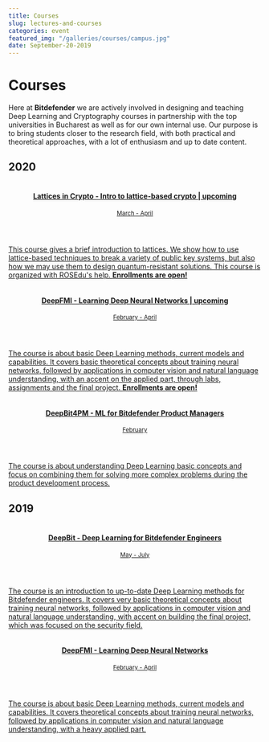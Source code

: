 ```yaml
---
title: Courses
slug: lectures-and-courses
categories: event
featured_img: "/galleries/courses/campus.jpg"
date: September-20-2019
---
```


# Courses

Here at **Bitdefender** we are actively involved in designing and teaching Deep
Learning and Cryptography courses in partnership with the top universities in Bucharest as
well as for our own internal use. Our purpose is to bring students closer to the research field, with both practical and theoretical approaches, with a lot of enthusiasm and up to date content.

<h2 class="title--separator">2020</h2>

<div class="mo">
  <a href="/teaching/crypto-rosedu-2020/" class="mo__link">
    <img class="mo__img" src="/galleries/courses/thumb_rosedu.png" alt="">
    <header class="mo__header">
      <h4 class="mo__title">Lattices in Crypto - Intro to lattice-based crypto | upcoming </h4>
      <small> March - April </small>
    </header>
    <p class="mo__body"> This course gives a brief introduction to lattices. We show how to use lattice-based techniques to break a variety of public key systems, but also how we may use them to design quantum-resistant solutions. This course is organized with ROSEdu's help. <b>Enrollments are open!</b>
    </p>
  </a>
</div>

<div class="mo">
  <a href="/teaching/deep-fmi-2020/" class="mo__link">
    <img class="mo__img" src="/galleries/courses/thumb_unibuc.png" alt="">
    <header class="mo__header">
      <h4 class="mo__title">DeepFMI - Learning Deep Neural Networks |
      upcoming</h4>
      <small> February  - April </small>
    </header>
    <p class="mo__body"> The course is about basic Deep Learning methods, current models and capabilities. It covers basic theoretical concepts about training neural networks, followed by applications in computer vision and natural language understanding, with an accent on the applied part, through labs, assignments and the final project. <b>Enrollments are open!</b>
    </p>
  </a>
</div>

<div class="mo">
  <a href="/teaching/deep-bit-pm-2020" class="mo__link">
    <img class="mo__img" src="/galleries/courses/thumb_bitdefender.png" alt="">
    <header class="mo__header">
      <h4 class="mo__title">DeepBit4PM - ML for Bitdefender Product Managers </h4>
      <small> February </small>
    </header>
    <p class="mo__body">The course is about understanding Deep Learning basic concepts and focus on combining them for solving more complex problems during the product development process.
    </p>
  </a>
</div>

<h2 class="title--separator">2019</h2>

<!-- <div class="mo">
  <a href="/teaching/rl_acs_2019/" class="mo__link">
    <img class="mo__img" src="/galleries/courses/thumb_precis.jpg" alt="">
    <div class="mo__content">
        <h4 class="mo__title">RL@ACS - Reinforcement Learning Module</h4>
        <small> October - December </small>
        <p class="mo__body">Amet, ultrices neque, ut cras. In sagittis
        scelerisque blandit fringilla auctor. Bibendum ornare nullam
        scelerisque nisl amet purus. Vitae consequat, tincidunt lorem eu elit
        commodo sed tellus. Proin libero hac metus lobortis amet aliquam ac
        consectetur id. In tellus est posuere amet sed.
        </p>
    </div>
  </a>
</div> -->

<div class="mo">
  <a href="/teaching/deep-bit-2019" class="mo__link">
    <img class="mo__img" src="/galleries/courses/thumb_bitdefender.png" alt="">
    <header class="mo__header">
      <h4 class="mo__title">DeepBit - Deep Learning for Bitdefender Engineers</h4>
      <small> May - July </small>
    </header>
    <p class="mo__body">The course is an introduction to up-to-date Deep Learning methods for Bitdefender engineers. It covers very basic theoretical concepts about training neural networks, followed by applications in computer vision and natural language understanding, with accent on building the final project, which was focused on the security field.
    </p>
  </a>
</div>

<div class="mo">
  <a href="/teaching/deep-fmi-2019/" class="mo__link">
    <img class="mo__img" src="/galleries/courses/thumb_unibuc.png" alt="">
    <header class="mo__header">
      <h4 class="mo__title">DeepFMI - Learning Deep Neural Networks</h4>
      <small> February - April </small>
    </header>
    <p class="mo__body">The course is about basic Deep Learning methods, current models and capabilities. It covers theoretical concepts about training neural networks, followed by applications in computer vision and natural language understanding, with a heavy applied part.
    </p>
  </a>
</div>
